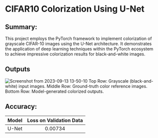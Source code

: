 # CIFAR10 Colorization Using U-Net

## Summary:
This project employs the PyTorch framework to implement colorization of grayscale CIFAR-10 images using the U-Net architecture. It demonstrates the application of deep learning techniques within the PyTorch ecosystem to achieve impressive colorization results for black-and-white images.

## Outputs
![Screenshot from 2023-09-13 13-50-10](https://github.com/hamidrezayaghobi/CIFAR10-Colorization-Using-UNet/assets/59170724/90496d7f-a384-498f-a637-b0e9072706fc)
Top Row: Grayscale (black-and-white) input images.
Middle Row: Ground-truth color reference images.
Bottom Row: Model-generated colorized outputs.

## Accuracy:
| Model | Loss on Validation Data |
| :---: | :---: |
|U-Net | 0.00734|
